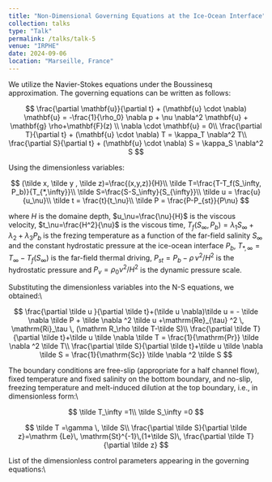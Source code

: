 ```yaml
---
title: "Non-Dimensional Governing Equations at the Ice-Ocean Interface"
collection: talks
type: "Talk"
permalink: /talks/talk-5
venue: "IRPHE"
date: 2024-09-06
location: "Marseille, France"
---
```



We utilize the Navier-Stokes equations under the Boussinesq approximation. The governing equations can be written as follows:

$$
\frac{\partial \mathbf{u}}{\partial t} + (\mathbf{u} \cdot \nabla) \mathbf{u} = -\frac{1}{\rho_0} \nabla p + \nu \nabla^2 \mathbf{u} + \mathbf{g} \rho+\mathbf{F}(z) \\
\nabla \cdot \mathbf{u} = 0\\
\frac{\partial T}{\partial t} + (\mathbf{u} \cdot \nabla) T = \kappa_T \nabla^2 T\\
\frac{\partial S}{\partial t} + (\mathbf{u} \cdot \nabla) S = \kappa_S \nabla^2 S
$$

Using the dimensionless variables:


$$
(\tilde x, \tilde y , \tilde z)=\frac{(x,y,z)}{H}\\
\tilde T=\frac{T-T_f(S_\infty, P_b)}{T_{*,\infty}}\\
\tilde S=\frac{S-S_\infty}{S_{\infty}}\\
\tilde u = \frac{u}{u_\nu}\\
\tilde t = \frac{t}{t_\nu}\\
\tilde P = \frac{P-P_{st}}{P\nu}
$$


where $H$ is the domaine depth,  $u_\nu=\frac{\nu}{H}$ is the viscous velocity, $t_\nu=\frac{H^2}{\nu}$ is the viscous time, $T_f(S_\infty, P_b)= \lambda_1 S_\infty+ \lambda_2 + \lambda_3 P_b$  is the frezing temperature as a function of the far-field salinity $S_\infty$ and the constant hydrostatic pressure at the ice-ocean interface $P_b$, $T_{*,\infty}=T_\infty -T_f(S_\infty)$ is the far-field thermal driving, $P_{st}=P_b-\rho\, \nu^ 2/  H^2$ is the hydrostatic pressure and $P_\nu=\rho_0 \nu ^2/H^2$ is the dynamic pressure scale.

Substituting the dimensionless variables into the N-S equations, we obtained:\\

$$
\frac{\partial \tilde u }{\partial \tilde t}+(\tilde u \nabla)\tilde u = - \tilde \nabla \tilde P + \tilde \nabla ^2 \tilde u +\mathrm{Re}_{\tau} ^2 \, \mathrm{Ri}_\tau \, (\mathrm R_\rho \tilde T-\tilde S)\\
\frac{\partial \tilde T}{\partial \tilde t}+\tilde u \tilde \nabla \tilde T = \frac{1}{\mathrm{Pr}} \tilde \nabla ^2 \tilde T\\
\frac{\partial \tilde S}{\partial \tilde t}+\tilde u \tilde \nabla \tilde S = \frac{1}{\mathrm{Sc}} \tilde \nabla ^2 \tilde S
$$


The boundary conditions are free-slip (appropriate for a half channel flow), fixed temperature and
fixed salinity on the bottom boundary, and no-slip, freezing temperature and melt-induced dilution
at the top boundary, i.e., in dimensionless form:\\

$$
\tilde T_\infty =1\\
\tilde S_\infty =0
$$
 
$$
\tilde T =\gamma \, \tilde S\\
\frac{\partial \tilde S}{\partial \tilde z}=\mathrm {Le}\, \mathrm{St}^{-1}\,(1+\tilde S)\, \frac{\partial \tilde T}{\partial \tilde z}
$$

List of the dimensionless control parameters appearing in the governing equations:\\





